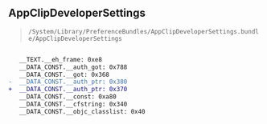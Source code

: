 ## AppClipDeveloperSettings

> `/System/Library/PreferenceBundles/AppClipDeveloperSettings.bundle/AppClipDeveloperSettings`

```diff

   __TEXT.__eh_frame: 0xe8
   __DATA_CONST.__auth_got: 0x788
   __DATA_CONST.__got: 0x368
-  __DATA_CONST.__auth_ptr: 0x380
+  __DATA_CONST.__auth_ptr: 0x370
   __DATA_CONST.__const: 0xa80
   __DATA_CONST.__cfstring: 0x340
   __DATA_CONST.__objc_classlist: 0x40

```

